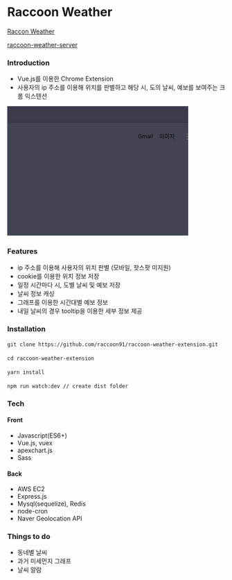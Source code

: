 # Raccoon Weather

<a href="https://chrome.google.com/webstore/detail/raccoon-weather/ljgmcohabpgbcghaejceankdhceibdaf" target="_blank">Raccon Weather</a>

<a href="https://github.com/raccoon91/raccoon-weather-server" target="_blank">raccoon-weather-server</a>

### Introduction

- Vue.js를 이용한 Chrome Extension
- 사용자의 ip 주소를 이용해 위치를 판별하고 해당 시, 도의 날씨, 예보를 보여주는 크롬 익스텐션

![](./raccoon_weather.gif)

### Features

- ip 주소를 이용해 사용자의 위치 판별 (모바일, 핫스팟 미지원)
- cookie를 이용한 위치 정보 저장
- 일정 시간마다 시, 도별 날씨 및 예보 저장
- 날씨 정보 캐싱
- 그래프를 이용한 시간대별 예보 정보
- 내일 날씨의 경우 tooltip을 이용한 세부 정보 제공

### Installation

```
git clone https://github.com/raccoon91/raccoon-weather-extension.git

cd raccoon-weather-extension

yarn install

npm run watch:dev // create dist folder
```

### Tech

#### Front

- Javascript(ES6+)
- Vue.js, vuex
- apexchart.js
- Sass

#### Back

- AWS EC2
- Express.js
- Mysql(sequelize), Redis
- node-cron
- Naver Geolocation API

### Things to do

- 동네별 날씨
- 과거 미세먼지 그래프
- 날씨 알람
